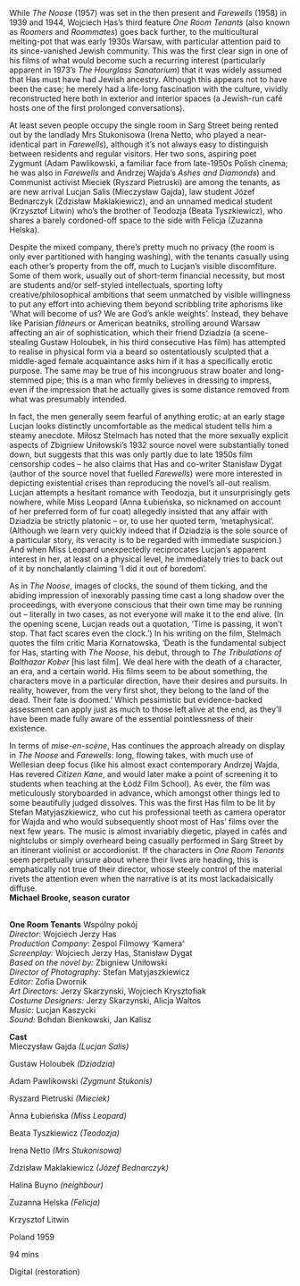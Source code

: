 
While _The Noose_ (1957) was set in the then present and _Farewells_ (1958) in 1939 and 1944, Wojciech Has’s third feature _One Room Tenants_ (also known as _Roomers_ and _Roommates_) goes back further, to the multicultural melting-pot that was early 1930s Warsaw, with particular attention paid to its since-vanished Jewish community. This was the first clear sign in one of his films of what would become such a recurring interest (particularly apparent in 1973’s _The Hourglass Sanatorium_) that it was widely assumed that Has must have had Jewish ancestry. Although this appears not to have been the case; he merely had a life-long fascination with the culture, vividly reconstructed here both in exterior and interior spaces (a Jewish-run café hosts one of the first prolonged conversations).

At least seven people occupy the single room in Sarg Street being rented out by the landlady Mrs Stukonisowa (Irena Netto, who played a near-identical part in _Farewells_), although it’s not always easy to distinguish between residents and regular visitors. Her two sons, aspiring poet Zygmunt (Adam Pawlikowski, a familiar face from late-1950s Polish cinema; he was also in _Farewells_ and Andrzej Wajda’s _Ashes and Diamonds_) and Communist activist Mieciek (Ryszard Pietruski) are among the tenants, as are new arrival Lucjan Salis (Mieczysław Gajda), law student Józef Bednarczyk (Zdzisław Maklakiewicz), and an unnamed medical student (Krzysztof Litwin) who’s the brother of Teodozja (Beata Tyszkiewicz), who shares a barely cordoned-off space to the side with Felicja (Zuzanna Helska).

Despite the mixed company, there’s pretty much no privacy (the room is only ever partitioned with hanging washing), with the tenants casually using each other’s property from the off, much to Lucjan’s visible discomfiture. Some of them work, usually out of short-term financial necessity, but most are students and/or self-styled intellectuals, sporting lofty creative/philosophical ambitions that seem unmatched by visible willingness to put any effort into achieving them beyond scribbling trite aphorisms like ‘What will become of us? We are God’s ankle weights’. Instead, they behave like Parisian _flâneurs_ or American beatniks, strolling around Warsaw affecting an air of sophistication, which their friend Dziadzia (a scene-stealing Gustaw Holoubek, in his third consecutive Has film) has attempted to realise in physical form via a beard so ostentatiously sculpted that a middle-aged female acquaintance asks him if it has a specifically erotic purpose. The same may be true of his incongruous straw boater and long-stemmed pipe; this is a man who firmly believes in dressing to impress, even if the impression that he actually gives is some distance removed from what was presumably intended.

In fact, the men generally seem fearful of anything erotic; at an early stage Lucjan looks distinctly uncomfortable as the medical student tells him a steamy anecdote. Miłosz Stelmach has noted that the more sexually explicit aspects of Zbigniew Uniłowski’s 1932 source novel were substantially toned down, but suggests that this was only partly due to late 1950s film censorship codes – he also claims that Has and co-writer Stanisław Dygat (author of the source novel that fuelled _Farewells_) were more interested in depicting existential crises than reproducing the novel’s all-out realism. Lucjan attempts a hesitant romance with Teodozja, but it unsurprisingly gets nowhere, while Miss Leopard (Anna Łubieńska, so nicknamed on account of her preferred form of fur coat) allegedly insisted that any affair with Dziadzia be strictly platonic – or, to use her quoted term, ‘metaphysical’. (Although we learn very quickly indeed that if Dziadzia is the sole source of a particular story, its veracity is to be regarded with immediate suspicion.) And when Miss Leopard unexpectedly reciprocates Lucjan’s apparent interest in her, at least on a physical level, he immediately tries to back out of it by nonchalantly claiming ‘I did it out of boredom’.

As in _The Noose_, images of clocks, the sound of them ticking, and the abiding impression of inexorably passing time cast a long shadow over the proceedings, with everyone conscious that their own time may be running out – literally in two cases, as not everyone will make it to the end alive. (In the opening scene, Lucjan reads out a quotation, ‘Time is passing, it won’t stop. That fact scares even the clock.’) In his writing on the film, Stelmach quotes the film critic Maria Kornatowska, ‘Death is the fundamental subject for Has, starting with _The Noose_, his debut, through to _The Tribulations of Balthazar Kober_ [his last film]. We deal here with the death of a character, an era, and a certain world. His films seem to be about something, the characters move in a particular direction, have their desires and pursuits. In reality, however, from the very first shot, they belong to the land of the dead. Their fate is doomed.’ Which pessimistic but evidence-backed assessment can apply just as much to those left alive at the end, as they’ll have been made fully aware of the essential pointlessness of their existence.

In terms of _mise-en-scène_, Has continues the approach already on display in _The Noose_ and _Farewells_: long, flowing takes, with much use of Wellesian deep focus (like his almost exact contemporary Andrzej Wajda, Has revered _Citizen Kane_, and would later make a point of screening it to students when teaching at the Łódź Film School). As ever, the film was meticulously storyboarded in advance, which amongst other things led to some beautifully judged dissolves. This was the first Has film to be lit by Stefan Matyjaszkiewicz, who cut his professional teeth as camera operator for Wajda and who would subsequently shoot most of Has’ films over the next few years. The music is almost invariably diegetic, played in cafés and nightclubs or simply overheard being casually performed in Sarg Street by an itinerant violinist or accordionist. If the characters in _One Room Tenants_ seem perpetually unsure about where their lives are heading, this is emphatically not true of their director, whose steely control of the material rivets the attention even when the narrative is at its most lackadaisically diffuse.  
**Michael Brooke, season curator**
<br><br>

**One Room Tenants** Wspólny pokój<br>
_Director_: Wojciech Jerzy Has  
_Production Company_: Zespol Filmowy ‘Kamera’<br>
_Screenplay:_ Wojciech Jerzy Has, Stanisław Dygat<br>
_Based on the novel by:_ Zbigniew Uniłowski<br>
_Director of Photography:_ Stefan Matyjaszkiewicz<br>
_Editor:_ Zofia Dwornik<br>
_Art Directors:_ Jerzy Skarzynski,  Wojciech Krysztofiak<br>
_Costume Designers:_ Jerzy Skarzynski, Alicja Waltos<br>
_Music:_ Lucjan Kaszycki<br>
_Sound:_ Bohdan Bienkowski, Jan Kalisz

**Cast**<br>
Mieczysław Gajda _(Lucjan Salis)_<br>

Gustaw Holoubek _(Dziadzia)_<br>

Adam Pawlikowski _(Zygmunt Stukonis)_<br>

Ryszard Pietruski _(Mieciek)_<br>

Anna Łubieńska _(Miss Leopard)_<br>

Beata Tyszkiewicz _(Teodozja)_<br>

Irena Netto _(Mrs Stukonisowa)_<br>

Zdzisław Maklakiewicz _(Józef Bednarczyk)_<br>

Halina Buyno _(neighbour)_<br>

Zuzanna Helska _(Felicja)_<br>

Krzysztof Litwin

Poland 1959<br>

94 mins<br>

Digital (restoration)<br>
<br><br>
<!--stackedit_data:
eyJoaXN0b3J5IjpbMTg4MjA1MDI3MV19
-->